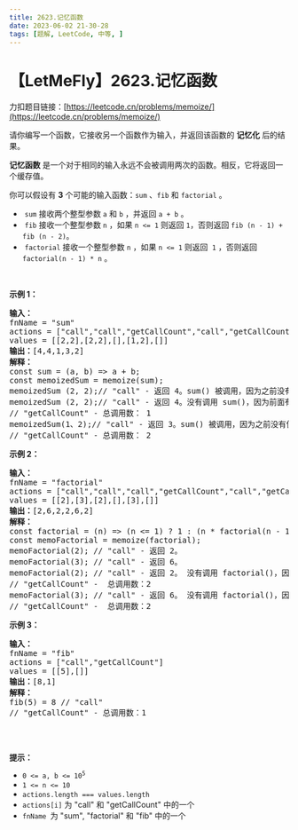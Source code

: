 ```yaml
---
title: 2623.记忆函数
date: 2023-06-02 21-30-28
tags: [题解, LeetCode, 中等, ]
---
```


# 【LetMeFly】2623.记忆函数

力扣题目链接：[https://leetcode.cn/problems/memoize/](https://leetcode.cn/problems/memoize/)

<p>请你编写一个函数，它接收另一个函数作为输入，并返回该函数的 <strong>记忆化</strong> 后的结果。</p>

<p><strong>记忆函数</strong> 是一个对于相同的输入永远不会被调用两次的函数。相反，它将返回一个缓存值。</p>

<p>你可以假设有 <strong>3</strong> 个可能的输入函数：<code>sum</code> 、<code>fib</code> 和 <code>factorial</code> 。</p>

<ul>
	<li>&nbsp;<code>sum</code> 接收两个整型参数 <code>a</code> 和 <code>b</code> ，并返回 <code>a + b</code> 。</li>
	<li>&nbsp;<code>fib</code> 接收一个整型参数&nbsp;<code>n</code> ，如果 <code>n &lt;= 1</code> 则返回 <code>1</code>，否则返回 <code>fib (n - 1) + fib (n - 2)</code>。</li>
	<li>&nbsp;<code>factorial</code> 接收一个整型参数 <code>n</code> ，如果 <code>n &lt;= 1</code> 则返回&nbsp;&nbsp;<code>1</code>&nbsp;，否则返回 <code>factorial(n - 1) * n</code> 。</li>
</ul>

<p>&nbsp;</p>

<p><strong>示例 1：</strong></p>

<pre>
<strong>输入：</strong>
fnName = "sum"
actions = ["call","call","getCallCount","call","getCallCount"]
values = [[2,2],[2,2],[],[1,2],[]]
<strong>输出：</strong>[4,4,1,3,2]
<strong>解释：</strong>
const sum = (a, b) =&gt; a + b;
const memoizedSum = memoize(sum);
memoizedSum (2, 2);// "call" - 返回 4。sum() 被调用，因为之前没有使用参数 (2, 2) 调用过。
memoizedSum (2, 2);// "call" - 返回 4。没有调用 sum()，因为前面有相同的输入。
// "getCallCount" - 总调用数： 1
memoizedSum(1、2);// "call" - 返回 3。sum() 被调用，因为之前没有使用参数 (1, 2) 调用过。
// "getCallCount" - 总调用数： 2
</pre>

<p><strong>示例 2：</strong></p>

<pre>
<strong>输入：
</strong>fnName = "factorial"
actions = ["call","call","call","getCallCount","call","getCallCount"]
values = [[2],[3],[2],[],[3],[]]
<strong>输出：</strong>[2,6,2,2,6,2]
<strong>解释：</strong>
const factorial = (n) =&gt; (n &lt;= 1) ? 1 : (n * factorial(n - 1));
const memoFactorial = memoize(factorial);
memoFactorial(2); // "call" - 返回 2。
memoFactorial(3); // "call" - 返回 6。
memoFactorial(2); // "call" - 返回 2。 没有调用 factorial()，因为前面有相同的输入。
// "getCallCount" -  总调用数：2
memoFactorial(3); // "call" - 返回 6。 没有调用 factorial()，因为前面有相同的输入。
// "getCallCount" -  总调用数：2
</pre>

<p><strong>示例 3：</strong></p>

<pre>
<strong>输入：
</strong>fnName = "fib"
actions = ["call","getCallCount"]
values = [[5],[]]
<strong>输出：</strong>[8,1]
<strong>解释：
</strong>fib(5) = 8 // "call"
// "getCallCount" -&nbsp;总调用数：1

</pre>

<p>&nbsp;</p>

<p><strong>提示：</strong></p>

<ul>
	<li><code>0 &lt;= a, b &lt;= 10<sup>5</sup></code></li>
	<li><code>1 &lt;= n &lt;= 10</code></li>
	<li><code>actions.length === values.length</code></li>
	<li><code>actions[i]</code> 为&nbsp;"call" 和 "getCallCount" 中的一个</li>
	<li><code>fnName </code>为 "sum", "factorial" 和 "fib" 中的一个</li>
</ul>


    